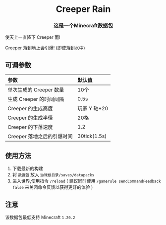 <h1 align="center">Creeper Rain</h1>

<h3 align=center>这是一个Minecraft数据包</h3>

使天上一直降下 Creeper 雨!

Creeper 落到地上会引爆! (即使落到水中)  

## 可调参数

|参数|默认值|
|:--|:--|
|单次生成的 Creeper 数量 |10个|
|生成 Creeper 的时间间隔 |0.5s|
|Creeper 的生成高度    |玩家 Y 轴+20|
|Creeper 的生成半径    |20格|
|Creeper 的下落速度    |1.2|
|Creeper 落地之后的引爆时间|30tick(1.5s)|

## 使用方法

1. 下载最新的构建
2. 将 `数据包` 放入 `游戏根目录/saves/datapacks`
3. 进入世界,使用指令 `/reload`  ( 建议同时使用 `/gamerule sendCommandFeedback false` 来关闭命令反馈以获得更好的体验 )

## 注意
该数据包最低支持 Minecraft `1.20.2`
